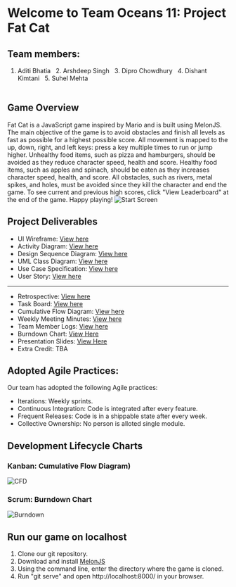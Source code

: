 # Welcome to Team Oceans 11: Project Fat Cat

## Team members:
1. Aditi Bhatia &nbsp;  2. Arshdeep Singh &nbsp; 3. Dipro Chowdhury &nbsp; 4. Dishant Kimtani  &nbsp; 5. Suhel Mehta
<br></br>

## Game Overview
Fat Cat is a JavaScript game inspired by Mario and is built using MelonJS. The main objective of the game is to avoid obstacles and finish all levels as fast as possible for a highest possible score. All movement is mapped to the up, down, right, and left keys: press a key multiple times to run or jump higher. Unhealthy food items, such as pizza and hamburgers, should be avoided as they reduce character speed, health and score. Healthy food items, such as apples and spinach, should be eaten as they increases character speed, health, and score. All obstacles, such as rivers, metal spikes, and holes, must be avoided since they kill the character and end the game. To see current and previous high scores, click "View Leaderboard" at the end of the game. Happy playing!
![Start Screen](https://github.com/nguyensjsu/cmpe202-oceans11/blob/master/Images/Game%20Screenshots/start_game.png "Title Screen")

## Project Deliverables
* UI Wireframe: [View here](https://github.com/nguyensjsu/cmpe202-oceans11/tree/master/Project%20Deliverables/UI%20Wireframes)
* Activity Diagram: [View here](https://github.com/nguyensjsu/cmpe202-oceans11/tree/master/Project%20Deliverables/Activity%20Diagram)
* Design Sequence Diagram: [View here](https://github.com/nguyensjsu/cmpe202-oceans11/tree/master/Project%20Deliverables/Design%20Sequence%20Diagram)
* UML Class Diagram: [View here](https://github.com/nguyensjsu/cmpe202-oceans11/tree/master/Project%20Deliverables/Team%20-%20UML%20Class%20Diagram%20)
* Use Case Specification: [View here](https://github.com/nguyensjsu/cmpe202-oceans11/tree/master/Project%20Deliverables/Use%20Case%20Specification)
* User Story: [View here](https://github.com/nguyensjsu/cmpe202-oceans11/tree/master/Project%20Deliverables/User%20Story)
---
* Retrospective: [View here]( https://github.com/nguyensjsu/cmpe202-oceans11/blob/master/Project%20Deliverables/Retrospective.md)
* Task Board: [View here](https://github.com/nguyensjsu/cmpe202-oceans11/projects/1)
* Cumulative Flow Diagram: [View here](https://docs.google.com/spreadsheets/d/1DUSk8EHJiDXbjKezvUhB_dygtkIgzJfhuiswx0WiZTI/edit?usp=sharing)
* Weekly Meeting Minutes: [View here](https://github.com/nguyensjsu/cmpe202-oceans11/tree/master/Wiki/Weekly%20Minutes)
* Team Member Logs: [View here](https://github.com/nguyensjsu/cmpe202-oceans11/tree/master/Wiki)
* Burndown Chart: [View Here](https://docs.google.com/spreadsheets/d/1FjIgMo-5ygs1MUncWdux56Sz-x2LB5rapKpifeBU1bw/edit?usp=sharing)
* Presentation Slides: [View Here](https://github.com/nguyensjsu/cmpe202-oceans11/blob/master/Project%20Deliverables/Presentation-FatCat.pdf)
* Extra Credit: TBA

## Adopted Agile Practices:
Our team has adopted the following Agile practices:

* Iterations: Weekly sprints.
* Continuous Integration: Code is integrated after every feature.
* Frequent Releases: Code is in a shippable state after every week.
* Collective Ownership: No person is alloted single module.

## Development Lifecycle Charts
### Kanban: Cumulative Flow Diagram)
![CFD](https://github.com/nguyensjsu/cmpe202-oceans11/blob/master/Images/Lifecycle%20Charts/CFD.png)
### Scrum: Burndown Chart
![Burndown](https://github.com/nguyensjsu/cmpe202-oceans11/blob/master/Images/Lifecycle%20Charts/burndown.png)

## Run our game on localhost
1. Clone our git repository. 
2. Download and install [MelonJS](https://github.com/melonjs/melonJS)
3. Using the command line, enter the directory where the game is cloned. 
4. Run "git serve" and open http://localhost:8000/ in your browser.
